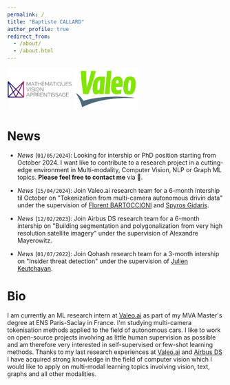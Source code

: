 ```yaml
---
permalink: /
title: "Baptiste CALLARD"
author_profile: true
redirect_from: 
  - /about/
  - /about.html
---
```



<img src="/images/mva_logo.png" alt="MVA" width="150" height="100" /> <img src="/images/valeo_logo.png" alt="Valeo.ai" width="150" height="100" />


News
======

- *News* (`01/05/2024`): Looking for intership or PhD position starting from October 2024. I want like to contribute to a research project in a cutting-edge environment in Multi-modality, Computer Vision, NLP or Graph ML topics. **Please feel free to contact me** via 📩.

- *News* (`15/04/2024`):
Join Valeo.ai research team for a 6-month intership til October on "Tokenization from multi-camera autonomous drivin data" under the supervision of [Florent BARTOCCIONI](https://scholar.google.com/citations?user=SemxkMwAAAAJ&hl=fr) and [Spyros Gidaris](https://scholar.google.fr/citations?user=7atfg7EAAAAJ&hl=en).

- *News* (`12/02/2023`):
Join Airbus DS research team for a 6-month intership on "Building segmentation and polygonalization from very high resolution satellite imagery" under the supervision of Alexandre Mayerowitz.

- *News* (`01/07/2022`):
Join Qohash research team for a 3-month intership on "Insider threat detection" under the supervision of [Julien Keutchayan](https://dblp.org/pid/202/2872.html).

Bio
======
I am currently an ML research intern at [Valeo.ai](https://valeoai.github.io/blog/) as part of my MVA Master's degree at ENS Paris-Saclay in France. I'm studying multi-camera tokenisation methods applied to the field of autonomous cars. I like to work on open-source projects involving as little human supervision as possible and am therefore very interested in self-supervised or few-shot learning methods. Thanks to my last research experiences at [Valeo.ai](https://valeoai.github.io/blog/) and [Airbus DS](https://www.airbus.com/fr/space/space-made-in-france-by-airbus) I have acquired strong knowledge in the field of computer vision which I would like to apply on multi-modal learning topics involving vision, text, graphs and all other modalities.
